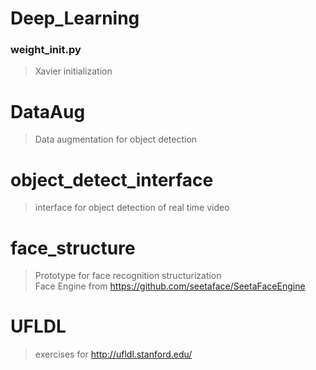 # Deep_Learning
### weight_init.py
> Xavier initialization
# DataAug
> Data augmentation for object detection
# object_detect_interface
> interface for object detection of real time video
# face_structure
> Prototype for face recognition structurization  
> Face Engine from https://github.com/seetaface/SeetaFaceEngine
# UFLDL  
> exercises for http://ufldl.stanford.edu/
